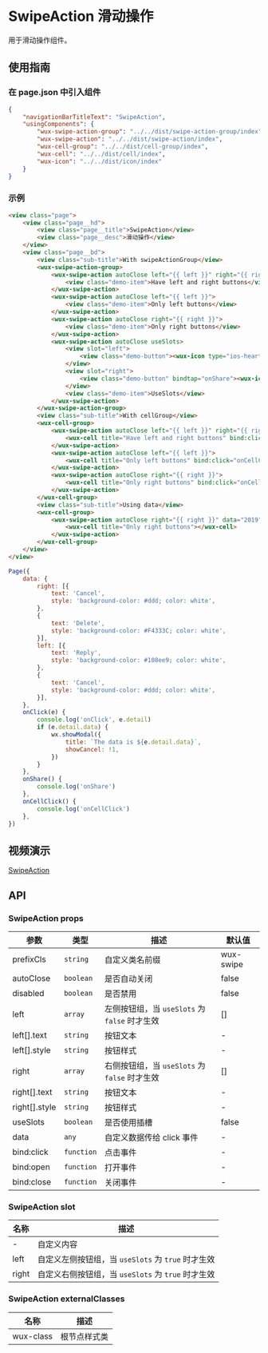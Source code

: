 # SwipeAction 滑动操作

用于滑动操作组件。

## 使用指南

### 在 page.json 中引入组件

```json
{
    "navigationBarTitleText": "SwipeAction",
    "usingComponents": {
        "wux-swipe-action-group": "../../dist/swipe-action-group/index",
        "wux-swipe-action": "../../dist/swipe-action/index",
        "wux-cell-group": "../../dist/cell-group/index",
        "wux-cell": "../../dist/cell/index",
        "wux-icon": "../../dist/icon/index"
    }
}
```

### 示例

```html
<view class="page">
    <view class="page__hd">
        <view class="page__title">SwipeAction</view>
        <view class="page__desc">滑动操作</view>
    </view>
    <view class="page__bd">
        <view class="sub-title">With swipeActionGroup</view>
        <wux-swipe-action-group>
            <wux-swipe-action autoClose left="{{ left }}" right="{{ right }}" bind:click="onClick">
                <view class="demo-item">Have left and right buttons</view>
            </wux-swipe-action>
            <wux-swipe-action autoClose left="{{ left }}">
                <view class="demo-item">Only left buttons</view>
            </wux-swipe-action>
            <wux-swipe-action autoClose right="{{ right }}">
                <view class="demo-item">Only right buttons</view>
            </wux-swipe-action>
            <wux-swipe-action autoClose useSlots>
                <view slot="left">
                    <view class="demo-button"><wux-icon type="ios-heart" /></view>
                </view>
                <view slot="right">
                    <view class="demo-button" bindtap="onShare"><wux-icon type="ios-share-alt" /></view>
                </view>
                <view class="demo-item">UseSlots</view>
            </wux-swipe-action>
        </wux-swipe-action-group>
        <view class="sub-title">With cellGroup</view>
        <wux-cell-group>
            <wux-swipe-action autoClose left="{{ left }}" right="{{ right }}" bind:click="onClick">
                <wux-cell title="Have left and right buttons" bind:click="onCellClick"></wux-cell>
            </wux-swipe-action>
            <wux-swipe-action autoClose left="{{ left }}">
                <wux-cell title="Only left buttons" bind:click="onCellClick"></wux-cell>
            </wux-swipe-action>
            <wux-swipe-action autoClose right="{{ right }}">
                <wux-cell title="Only right buttons" bind:click="onCellClick"></wux-cell>
            </wux-swipe-action>
        </wux-cell-group>
        <view class="sub-title">Using data</view>
        <wux-cell-group>
            <wux-swipe-action autoClose right="{{ right }}" data="2019" bind:click="onClick">
                <wux-cell title="Only right buttons"></wux-cell>
            </wux-swipe-action>
        </wux-cell-group>
    </view>
</view>
```

```js
Page({
    data: {
        right: [{
            text: 'Cancel',
            style: 'background-color: #ddd; color: white',
        },
        {
            text: 'Delete',
            style: 'background-color: #F4333C; color: white',
        }],
        left: [{
            text: 'Reply',
            style: 'background-color: #108ee9; color: white',
        },
        {
            text: 'Cancel',
            style: 'background-color: #ddd; color: white',
        }],
    },
    onClick(e) {
        console.log('onClick', e.detail)
        if (e.detail.data) {
            wx.showModal({
                title: `The data is ${e.detail.data}`,
                showCancel: !1,
            })
        }
    },
    onShare() {
        console.log('onShare')
    },
    onCellClick() {
        console.log('onCellClick')
    },
})
```

## 视频演示

[SwipeAction](./_media/swipe-action.mp4 ':include :type=iframe width=375px height=667px')

## API

### SwipeAction props

| 参数 | 类型 | 描述 | 默认值 |
| --- | --- | --- | --- |
| prefixCls | `string` | 自定义类名前缀 | wux-swipe |
| autoClose | `boolean` | 是否自动关闭 | false |
| disabled | `boolean` | 是否禁用 | false |
| left | `array` | 左侧按钮组，当 `useSlots` 为 `false` 时才生效 | [] |
| left[].text | `string` | 按钮文本 | - |
| left[].style | `string` | 按钮样式 | - |
| right | `array` | 右侧按钮组，当 `useSlots` 为 `false` 时才生效 | [] |
| right[].text | `string` | 按钮文本 | - |
| right[].style | `string` | 按钮样式 | - |
| useSlots | `boolean` | 是否使用插槽 | false |
| data | `any` | 自定义数据传给 click 事件 | - |
| bind:click | `function` | 点击事件 | - |
| bind:open | `function` | 打开事件 | - |
| bind:close | `function` | 关闭事件 | - |

### SwipeAction slot

| 名称 | 描述 |
| --- | --- |
| - | 自定义内容 |
| left | 自定义左侧按钮组，当 `useSlots` 为 `true` 时才生效 |
| right | 自定义右侧按钮组，当 `useSlots` 为 `true` 时才生效 |

### SwipeAction externalClasses

| 名称 | 描述 |
| --- | --- |
| wux-class | 根节点样式类 |